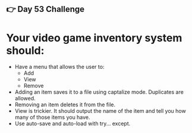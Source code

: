 ## 👉 Day 53 Challenge
# Your video game inventory system should:

- Have a menu that allows the user to:
    - Add
    - View
    - Remove
- Adding an item saves it to a file using captalize mode. Duplicates are allowed.
- Removing an item deletes it from the file.
- View is trickier. It should output the name of the item and tell you how many of those items you have.
- Use auto-save and auto-load with try... except.